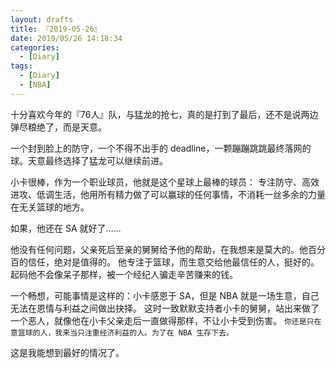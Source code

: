 ```yaml
---
layout: drafts
title: 『2019-05-26』
date: 2019/05/26 14:18:34
categories:
  - [Diary]
tags:
  - [Diary]
  - [NBA]
---
```


十分喜欢今年的『76人』队，与猛龙的抢七，真的是打到了最后，还不是说两边弹尽粮绝了，而是天意。

一个封到脸上的防守，一个不得不出手的 deadline，一颗蹦蹦跳跳最终落网的球。天意最终选择了猛龙可以继续前进。

小卡很棒，作为一个职业球员，他就是这个星球上最棒的球员：
专注防守、高效进攻、低调生活，他用所有精力做了可以赢球的任何事情，不消耗一丝多余的力量在无关篮球的地方。

如果，他还在 SA 就好了……

他没有任何问题，父亲死后至亲的舅舅给予他的帮助，在我想来是莫大的。他百分百的信任，绝对是值得的。
他专注于篮球，而生意交给他最信任的人，挺好的。起码他不会像呆子那样，被一个经纪人骗走辛苦赚来的钱。

一个畅想，可能事情是这样的：小卡感恩于 SA，但是 NBA 就是一场生意，自己无法在恩情与利益之间做出抉择。
这时一致默默支持者小卡的舅舅，站出来做了一个恶人，就像他在小卡父亲走后一直做得那样，不让小卡受到伤害。
`你还是只在意篮球的人，我来当只注重经济利益的人。为了在 NBA 生存下去。`

这是我能想到最好的情况了。